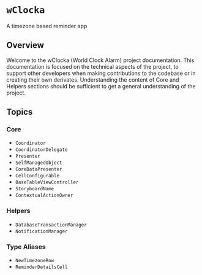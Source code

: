 # ``wClocka``

A timezone based reminder app

## Overview

Welcome to the wClocka (World Clock Alarm) project documentation. This documentation is focused on the technical aspects of the project, to support other developers when making contributions to the codebase or in creating their own derivates. Understanding the content of Core and Helpers sections should be sufficient to get a general understanding of the project. 

## Topics

### Core
- ``Coordinator``
- ``CoordinatorDelegate``
- ``Presenter``
- ``SelfManagedObject``
- ``CoreDataPresenter``
- ``CellConfigurable``
- ``BaseTableViewController``
- ``StoryboardName``
- ``ContextualActionOwner``

### Helpers
- ``DatabaseTransactionManager``
- ``NotificationManager``

### Type Aliases
- ``NewTimezoneRow``
- ``ReminderDetailsCell``
